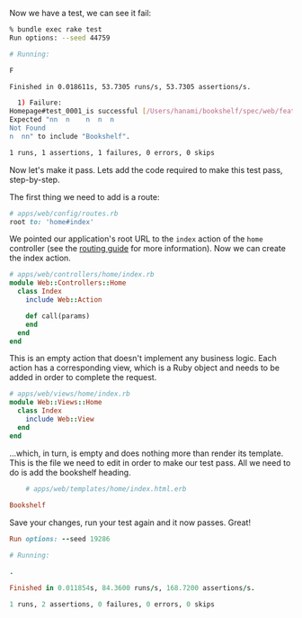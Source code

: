 Now we have a test, we can see it fail:
    
```sh    
% bundle exec rake test
Run options: --seed 44759

# Running:

F

Finished in 0.018611s, 53.7305 runs/s, 53.7305 assertions/s.

  1) Failure:
Homepage#test_0001_is successful [/Users/hanami/bookshelf/spec/web/features/visit_home_spec.rb:6]:
Expected "nn  n    n  n  n    
Not Found
n  nn" to include "Bookshelf".

1 runs, 1 assertions, 1 failures, 0 errors, 0 skips
```    

Now let's make it pass. Lets add the code required to make this test pass, step-by-step.

The first thing we need to add is a route:
    
```rb    
# apps/web/config/routes.rb
root to: 'home#index'
```    

We pointed our application's root URL to the `index` action of the `home` controller (see the [routing guide](http://hanamirb.org/guides/1.0/routing/overview) for more information). Now we can create the index action.
    
```rb    
# apps/web/controllers/home/index.rb
module Web::Controllers::Home
  class Index
    include Web::Action

    def call(params)
    end
  end
end
```    

This is an empty action that doesn't implement any business logic. Each action has a corresponding view, which is a Ruby object and needs to be added in order to complete the request.
    
```rb    
# apps/web/views/home/index.rb
module Web::Views::Home
  class Index
    include Web::View
  end
end
```    

...which, in turn, is empty and does nothing more than render its template. This is the file we need to edit in order to make our test pass. All we need to do is add the bookshelf heading.
    
```rb    
    # apps/web/templates/home/index.html.erb
    
Bookshelf
```
    

Save your changes, run your test again and it now passes. Great!
    
```rb    
Run options: --seed 19286

# Running:

.

Finished in 0.011854s, 84.3600 runs/s, 168.7200 assertions/s.

1 runs, 2 assertions, 0 failures, 0 errors, 0 skips
```
